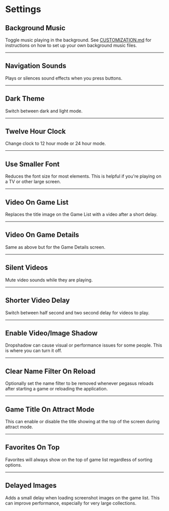 # Settings

## Background Music
Toggle music playing in the background. See [CUSTOMIZATION.md](CUSTOMIZATION.md) for instructions on how to set up your own background music files.

---

## Navigation Sounds
Plays or silences sound effects when you press buttons.

---

## Dark Theme
Switch between dark and light mode.

---

## Twelve Hour Clock
Change clock to 12 hour mode or 24 hour mode.

---

## Use Smaller Font
Reduces the font size for most elements. This is helpful if you're playing on a TV or other large screen.

---

## Video On Game List
Replaces the title image on the Game List with a video after a short delay.

---

## Video On Game Details
Same as above but for the Game Details screen.

---

## Silent Videos
Mute video sounds while they are playing.

---

## Shorter Video Delay
Switch between half second and two second delay for videos to play.

---

## Enable Video/Image Shadow
Dropshadow can cause visual or performance issues for some people. This is where you can turn it off.

---

## Clear Name Filter On Reload
Optionally set the name filter to be removed whenever pegasus reloads after starting a game or reloading the application.

---

## Game Title On Attract Mode
This can enable or disable the title showing at the top of the screen during attract mode.

---

## Favorites On Top
Favorites will always show on the top of game list regardless of sorting options.

---

## Delayed Images
Adds a small delay when loading screenshot images on the game list. This can improve performance, especially for very large collections.
